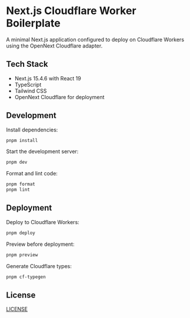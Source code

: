 # Next.js Cloudflare Worker Boilerplate

A minimal Next.js application configured to deploy on Cloudflare Workers using the OpenNext Cloudflare adapter.

## Tech Stack

- Next.js 15.4.6 with React 19
- TypeScript
- Tailwind CSS
- OpenNext Cloudflare for deployment

## Development

Install dependencies:

```bash
pnpm install
```

Start the development server:

```bash
pnpm dev
```

Format and lint code:

```bash
pnpm format
pnpm lint
```

## Deployment

Deploy to Cloudflare Workers:

```bash
pnpm deploy
```

Preview before deployment:

```bash
pnpm preview
```

Generate Cloudflare types:

```bash
pnpm cf-typegen
```

## License

[LICENSE](LICENSE)
